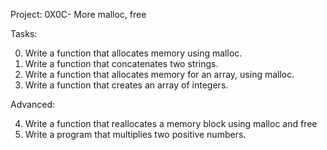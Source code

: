 Project: 0X0C- More malloc, free

Tasks:

0. Write a function that allocates memory using malloc.
1. Write a function that concatenates two strings.
2. Write a function that allocates memory for an array, using malloc.
3. Write a function that creates an array of integers.

Advanced:

4. Write a function that reallocates a memory block using malloc and free
5. Write a program that multiplies two positive numbers.
